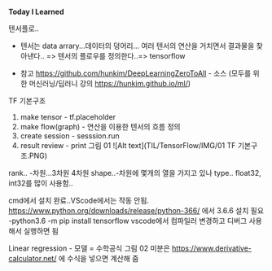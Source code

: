 
**Today I Learned**

텐서플로..

- 텐서는 data arrary...데이터의 덩어리...
여러 텐서의 연산을 거치면서 결과물을 찾아낸다..
=> 텐서의 플로우를 정의한다..=> tensorflow

* 참고
https://github.com/hunkim/DeepLearningZeroToAll - 소스 
(모두를 위한 머신러닝/딥러니 강의 https://hunkim.github.io/ml/)

TF 기본구조
1. make tensor - tf.placeholder
2. make flow(graph) - 연산을 이용한 텐서의 흐름 정의
3. create session -   sesssion.run
4. result review - print
그림 01
![Alt text](TIL/TensorFlow/IMG/01 TF 기본구조.PNG)
      


rank.. -차원...3차원 4차원
shape..-차원에 몇개의 열을 가지고 있나
type.. float32, int32를 많이 사용함.. 

cmd에서 설치 완료..VScode에서는 작동 안됨.
https://www.python.org/downloads/release/python-366/ 에서 3.6.6 설치 필요
-python3.6 -m pip install tensorflow
vscode에서 컴파일러 변경하고 디버그 사용해서 실행하면 됨

Linear regression - 모델 = 수학공식
그림 02
미분은 https://www.derivative-calculator.net/ 에 수식을 넣으면 계산해 줌


 
